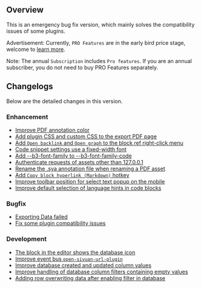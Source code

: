 ## Overview

This is an emergency bug fix version, which mainly solves the compatibility issues of some plugins.

Advertisement: Currently, `PRO Features` are in the early bird price stage, welcome to [learn more](https://b3log.org/siyuan/en/pricing.html).

Note: The annual `Subscription` includes `Pro features`. If you are an annual subscriber, you do not need to buy PRO Features separately.

## Changelogs

Below are the detailed changes in this version.

### Enhancement

* [Improve PDF annotation color](https://github.com/siyuan-note/siyuan/issues/9206)
* [Add plugin CSS and custom CSS to the export PDF page](https://github.com/siyuan-note/siyuan/issues/9376)
* [Add `Open backlink` and `Open graph` to the block ref right-click menu](https://github.com/siyuan-note/siyuan/issues/9383)
* [Code snippet settings use a fixed-width font](https://github.com/siyuan-note/siyuan/issues/9385)
* [Add --b3-font-family to --b3-font-family-code](https://github.com/siyuan-note/siyuan/issues/9386)
* [Authenticate requests of assets other than 127.0.0.1](https://github.com/siyuan-note/siyuan/issues/9388)
* [Rename the .sya annotation file when renaming a PDF asset](https://github.com/siyuan-note/siyuan/issues/9390)
* [Add `Copy block hyperlink (Markdown)` hotkey](https://github.com/siyuan-note/siyuan/issues/9392)
* [Improve toolbar position for select text popup on the mobile](https://github.com/siyuan-note/siyuan/issues/9393)
* [Improve default selection of language hints in code blocks](https://github.com/siyuan-note/siyuan/issues/9396)

### Bugfix

* [Exporting Data failed](https://github.com/siyuan-note/siyuan/issues/9389)
* [Fix some plugin compatibility issues](https://github.com/siyuan-note/siyuan/issues/9397)

### Development

* [The block in the editor shows the database icon](https://github.com/siyuan-note/siyuan/issues/8894)
* [Improve event bus `open-siyuan-url-plugin`](https://github.com/siyuan-note/siyuan/pull/9256)
* [Improve database created and updated column values](https://github.com/siyuan-note/siyuan/issues/9391)
* [Improve handling of database column filters containing empty values](https://github.com/siyuan-note/siyuan/issues/9394)
* [Adding row overwriting data after enabling filter in database](https://github.com/siyuan-note/siyuan/issues/9395)